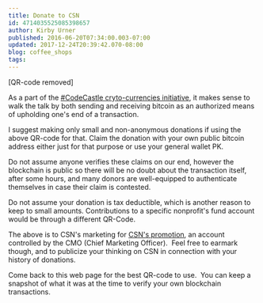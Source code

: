```yaml
---
title: Donate to CSN
id: 4714035525085398657
author: Kirby Urner
published: 2016-06-20T07:34:00.003-07:00
updated: 2017-12-24T20:39:42.070-08:00
blog: coffee_shops
tags: 
---
```


[QR-code removed]

As a part of the [#CodeCastle cryto-currencies initiative](http://mybizmo.blogspot.com/2016/06/codecastle-exhibit-space.html), it makes sense to walk the talk by both sending and receiving bitcoin as an authorized means of upholding one's end of a transaction.

I suggest making only small and non-anonymous donations if using the above QR-code for that.  Claim the donation with your own public bitcoin address either just for that purpose or use your general wallet PK.

Do not assume anyone verifies these claims on our end, however the blockchain is public so there will be no doubt about the transaction itself, after some hours, and many donors are well-equipped to authenticate themselves in case their claim is contested.

Do not assume your donation is tax deductible, which is another reason to keep to small amounts.  Contributions to a specific nonprofit's fund account would be through a different QR-Code.

The above is to CSN's marketing for [CSN's promotion](http://worldgame.blogspot.com/2016/06/the-rise-and-rise-of-bitcoin-movie.html), an account controlled by the CMO (Chief Marketing Officer).  Feel free to earmark though, and to publicize your thinking on CSN in connection with your history of donations.

Come back to this web page for the best QR-code to use.  You can keep a snapshot of what it was at the time to verify your own blockchain transactions.